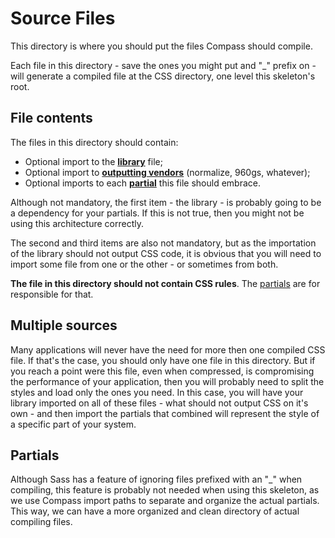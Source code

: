 
# Source Files

This directory is where you should put the files Compass should compile.

Each file in this directory - save the ones you might put and "_" prefix on - will generate a compiled file at the CSS directory, one level this skeleton's root.


## File contents

The files in this directory should contain:

- Optional import to the **[library](../library/library.sass)** file;
- Optional import to **[outputting vendors](../partials/vendor)** (normalize, 960gs, whatever);
- Optional imports to each **[partial](../partials)** this file should embrace.

Although not mandatory, the first item - the library - is probably going to be a dependency for your partials. If this is not true, then you might not be using this architecture correctly.

The second and third items are also not mandatory, but as the importation of the library should not output CSS code, it is obvious that you will need to import some file from one or the other - or sometimes from both.

**The file in this directory should not contain CSS rules**. The [partials](../partials) are for responsible for that.


## Multiple sources

Many applications will never have the need for more then one compiled CSS file. If that's the case, you should only have one file in this directory. But if you reach a point were this file, even when compressed, is compromising the performance of your application, then you will probably need to split the styles and load only the ones you need. In this case, you will have your library imported on all of these files - what should not output CSS on it's own - and then import the partials that combined will represent the style of a specific part of your system.


## Partials

Although Sass has a feature of ignoring files prefixed with an "_" when compiling, this feature is probably not needed when using this skeleton, as we use Compass import paths to separate and organize the actual partials. This way, we can have a more organized and clean directory of actual compiling files.
